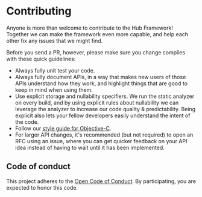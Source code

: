 # Contributing
Anyone is more than welcome to contribute to the Hub Framework! Together we can make the framework even more capable, and help each other fix any issues that we might find.

Before you send a PR, however, please make sure you change complies with these quick guidelines:

- Always fully unit test your code.
- Always fully document APIs, in a way that makes new users of those APIs understand how they work, and highlight things that are good to keep in mind when using them.
- Use explicit storage and nullability specifiers. We run the static analyzer on every build, and by using explicit rules about nullability we can leverage the analyzer to increase our code quality & predictability. Being explicit also lets your fellow developers easily understand the intent of the code.
- Follow our [style guide for Objective-C](https://github.com/spotify/ios-style).
- For larger API changes, it's recommended (but not required) to open an RFC using an issue, where you can get quicker feedback on your API idea instead of having to wait until it has been implemented.

## Code of conduct
This project adheres to the [Open Code of Conduct][code-of-conduct]. By participating, you are expected to honor this code.

[code-of-conduct]: https://github.com/spotify/code-of-conduct/blob/master/code-of-conduct.md
